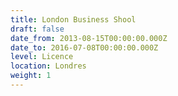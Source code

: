```yaml
---
title: London Business Shool
draft: false
date_from: 2013-08-15T00:00:00.000Z
date_to: 2016-07-08T00:00:00.000Z
level: Licence
location: Londres
weight: 1
---
```


